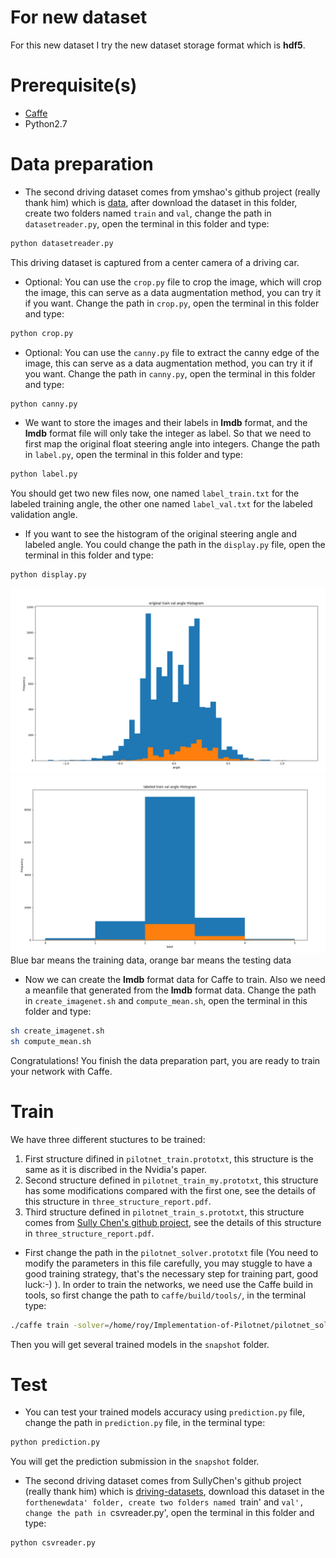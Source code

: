 # For new dataset
For this new dataset I try the new dataset storage format which is **hdf5**.
# Prerequisite(s)
* [Caffe](http://caffe.berkeleyvision.org/)
* Python2.7
# Data preparation
* The second driving dataset comes from ymshao's github project (really thank him) which is [data](https://github.com/ymshao/End-to-End-Learning-for-Self-Driving-Cars), after download the dataset in this folder, create two folders named `train` and `val`, change the path in `datasetreader.py`, open the terminal in this folder and type: 
```bash
python datasetreader.py
```
This driving dataset is captured from a center camera of a driving car.
* Optional: You can use the `crop.py` file to crop the image, which will crop the image, this can serve as a data augmentation method, you can try it if you want. Change the path in `crop.py`, open the terminal in this folder and type: 
```bash
python crop.py
```
 * Optional: You can use the `canny.py` file to extract the canny edge of the image, this can serve as a data augmentation method, you can try it if you want. Change the path in `canny.py`, open the terminal in this folder and type: 
```bash
python canny.py
```
* We want to store the images and their labels in **lmdb** format, and the **lmdb** format file will only take the integer as label. So that we need to first map the original float steering angle into integers. Change the path in `label.py`, open the terminal in this folder and type: 
```bash
python label.py
```
You should get two new files now, one named `label_train.txt` for the labeled training angle, the other one named `label_val.txt` for the labeled validation angle.
* If you want to see the histogram of the original steering angle and labeled angle. You could change the path in the `display.py` file, open the terminal in this folder and type: 
```bash
python display.py
```
![Histogram of original steering angle](https://github.com/ZLJ2HAO/Implementation-of-Pilotnet/blob/master/figure/1.png)
![Histogram of labeled steering angle](https://github.com/ZLJ2HAO/Implementation-of-Pilotnet/blob/master/figure/2.png)
Blue bar means the training data, orange bar means the testing data
* Now we can create the **lmdb** format data for Caffe to train. Also we need a meanfile that generated from the **lmdb** format data. Change the path in `create_imagenet.sh` and `compute_mean.sh`, open the terminal in this folder and type: 
```bash
sh create_imagenet.sh
sh compute_mean.sh
```
Congratulations! You finish the data preparation part, you are ready to train your network with Caffe.
# Train
We have three different stuctures to be trained: 
1. First structure difined in `pilotnet_train.prototxt`, this structure is the same as it is discribed in the Nvidia's paper.
2. Second structure defined in `pilotnet_train_my.prototxt`, this structure has some modifications compared with the first one, see the details of this structure in `three_structure_report.pdf`.
3. Third structure defined in `pilotnet_train_s.prototxt`, this structure comes from [Sully Chen's github project](https://github.com/SullyChen/Caffe-Autopilot), see the details of this structure in `three_structure_report.pdf`.

* First change the path in the `pilotnet_solver.prototxt` file (You need to modify the parameters in this file carefully, you may stuggle to have a good training strategy, that's the necessary step for training part, good luck:-) ). In order to train the networks, we need use the Caffe build in tools, so first change the path to `caffe/build/tools/`, in the terminal type:
```bash
./caffe train -solver=/home/roy/Implementation-of-Pilotnet/pilotnet_solver.prototxt
```
Then you will get several trained models in the `snapshot` folder.
# Test
* You can test your trained models accuracy using `prediction.py` file, change the path in `prediction.py` file, in the terminal type:
```bash
python prediction.py
```
You will get the prediction submission in the `snapshot` folder.

* The second driving dataset comes from SullyChen's github project (really thank him) which is [driving-datasets](https://github.com/SullyChen/driving-datasets), download this dataset in the `forthenewdata' folder, create two folders named `train' and `val', change the path in `csvreader.py', open the terminal in this folder and type:
```bash
python csvreader.py
```


